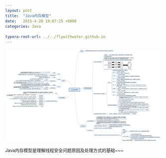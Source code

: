 ```yaml
---
layout: post
title:  "Java内存模型"
date:   2015-4-28 19:07:25 +0800
categories: Java

typora-root-url: ../../flywithwater.github.io
---
```


![img](/assets/Java/Java内存模型.jpg)


Java内存模型是理解线程安全问题原因及处理方式的基础~~~

